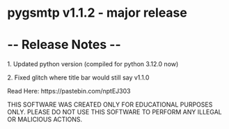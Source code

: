 # pygsmtp v1.1.2 - major release

<h1> -- Release Notes -- </h1>
<p>1. Updated python version (compiled for python 3.12.0 now)</p>
<p>2. Fixed glitch where title bar would still say v1.1.0</p>
<p></p>
Read Here: https://pastebin.com/nptEJ303

THIS SOFTWARE WAS CREATED ONLY FOR EDUCATIONAL PURPOSES ONLY. PLEASE DO NOT USE THIS SOFTWARE TO PERFORM ANY ILLEGAL OR MALICIOUS ACTIONS.
